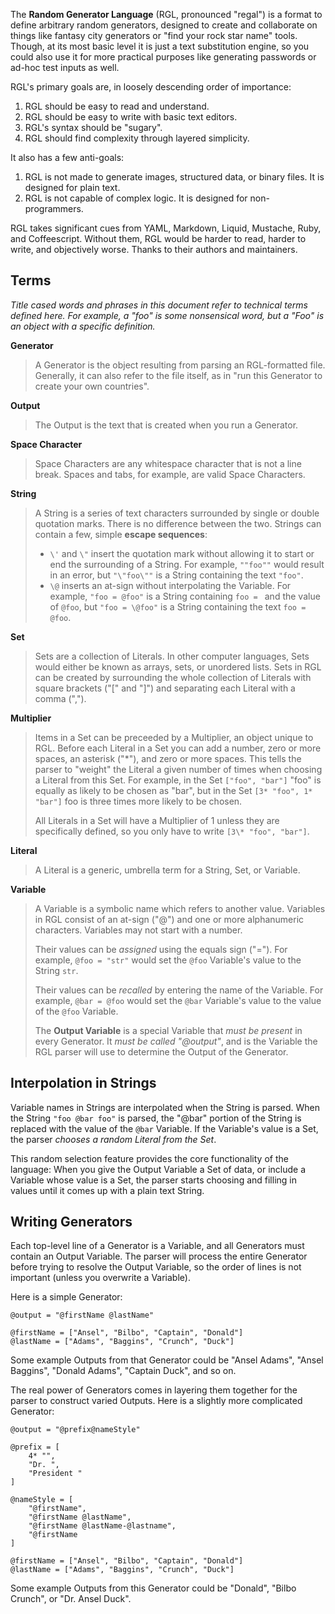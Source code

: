 The **Random Generator Language** (RGL, pronounced "regal") is a format to define arbitrary random generators, designed to create and collaborate on things like fantasy city generators or "find your rock star name" tools. Though, at its most basic level it is just a text substitution engine, so you could also use it for more practical purposes like generating passwords or ad-hoc test inputs as well.

RGL's primary goals are, in loosely descending order of importance:

1. RGL should be easy to read and understand.
2. RGL should be easy to write with basic text editors.
3. RGL's syntax should be "sugary".
4. RGL should find complexity through layered simplicity.

It also has a few anti-goals:

1. RGL is not made to generate images, structured data, or binary files. It is designed for plain text.
2. RGL is not capable of complex logic. It is designed for non-programmers.

RGL takes significant cues from YAML, Markdown, Liquid, Mustache, Ruby, and Coffeescript. Without them, RGL would be harder to read, harder to write, and objectively worse. Thanks to their authors and maintainers.

## Terms

_Title cased words and phrases in this document refer to technical terms defined here. For example, a "foo" is some nonsensical word, but a "Foo" is an object with a specific definition._

**Generator**
> A Generator is the object resulting from parsing an RGL-formatted file. Generally, it can also refer to the file itself, as in "run this Generator to create your own countries".

**Output**
> The Output is the text that is created when you run a Generator.

**Space Character**
> Space Characters are any whitespace character that is not a line break. Spaces and tabs, for example, are valid Space Characters.

**String**
> A String is a series of text characters surrounded by single or double quotation marks. There is no difference between the two. Strings can contain a few, simple **escape sequences**:
>
> - `\'` and `\"` insert the quotation mark without allowing it to start or end the surrounding of a String. For example, `""foo""` would result in an error, but `"\"foo\""` is a String containing the text `"foo"`.
> - `\@` inserts an at-sign without interpolating the Variable. For example, `"foo = @foo"` is a String containing `foo = ` and the value of `@foo`, but `"foo = \@foo"` is a String containing the text `foo = @foo`.

**Set**
> Sets are a collection of Literals. In other computer languages, Sets would either be known as arrays, sets, or unordered lists. Sets in RGL can be created by surrounding the whole collection of Literals with square brackets ("[" and "]") and separating each Literal with a comma (",").

**Multiplier**
> Items in a Set can be preceeded by a Multiplier, an object unique to RGL. Before each Literal in a Set you can add a number, zero or more spaces, an asterisk ("\*"), and zero or more spaces. This tells the parser to "weight" the Literal a given number of times when choosing a Literal from this Set. For example, in the Set `["foo", "bar"]` "foo" is equally as likely to be chosen as "bar", but in the Set `[3* "foo", 1* "bar"]` foo is three times more likely to be chosen.
>
> All Literals in a Set will have a Multiplier of 1 unless they are specifically defined, so you only have to write `[3\* "foo", "bar"]`.

**Literal**
> A Literal is a generic, umbrella term for a String, Set, or Variable.

**Variable**
> A Variable is a symbolic name which refers to another value. Variables in RGL consist of an at-sign ("@") and one or more alphanumeric characters. Variables may not start with a number.
>
> Their values can be _assigned_ using the equals sign ("="). For example, `@foo = "str"` would set the `@foo` Variable's value to the String `str`.
>
> Their values can be _recalled_ by entering the name of the Variable. For example, `@bar = @foo` would set the `@bar` Variable's value to the value of the `@foo` Variable.
>
> The **Output Variable** is a special Variable that _must be present_ in every Generator. It _must be called "@output"_, and is the Variable the RGL parser will use to determine the Output of the Generator.

## Interpolation in Strings

Variable names in Strings are interpolated when the String is parsed. When the String `"foo @bar foo"` is parsed, the "@bar" portion of the String is replaced with the value of the `@bar` Variable. If the Variable's value is a Set, the parser _chooses a random Literal from the Set_.

This random selection feature provides the core functionality of the language: When you give the Output Variable a Set of data, or include a Variable whose value is a Set, the parser starts choosing and filling in values until it comes up with a plain text String.

## Writing Generators

Each top-level line of a Generator is a Variable, and all Generators must contain an Output Variable. The parser will process the entire Generator before trying to resolve the Output Variable, so the order of lines is not important (unless you overwrite a Variable).

Here is a simple Generator:

```
@output = "@firstName @lastName"

@firstName = ["Ansel", "Bilbo", "Captain", "Donald"]
@lastName = ["Adams", "Baggins", "Crunch", "Duck"]
```

Some example Outputs from that Generator could be "Ansel Adams", "Ansel Baggins", "Donald Adams", "Captain Duck", and so on.

The real power of Generators comes in layering them together for the parser to construct varied Outputs. Here is a slightly more complicated Generator:

```
@output = "@prefix@nameStyle"

@prefix = [
	4* "",
	"Dr. ",
	"President "
]

@nameStyle = [
	"@firstName",
	"@firstName @lastName",
	"@firstName @lastName-@lastname",
	"@firstName
]

@firstName = ["Ansel", "Bilbo", "Captain", "Donald"]
@lastName = ["Adams", "Baggins", "Crunch", "Duck"]
```

Some example Outputs from this Generator could be "Donald", "Bilbo Crunch", or "Dr. Ansel Duck".